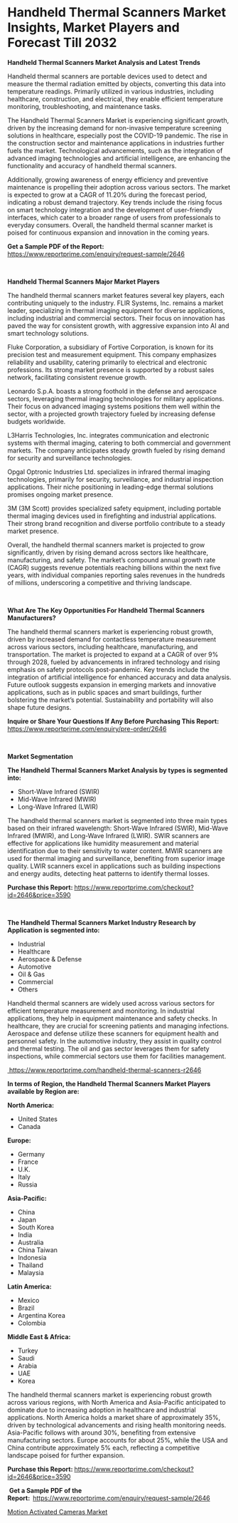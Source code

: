 <p><h1>Handheld Thermal Scanners Market Insights, Market Players and Forecast Till 2032</h1></p><p><strong>Handheld Thermal Scanners Market Analysis and Latest Trends</strong></p>
<p><p>Handheld thermal scanners are portable devices used to detect and measure the thermal radiation emitted by objects, converting this data into temperature readings. Primarily utilized in various industries, including healthcare, construction, and electrical, they enable efficient temperature monitoring, troubleshooting, and maintenance tasks.</p><p>The Handheld Thermal Scanners Market is experiencing significant growth, driven by the increasing demand for non-invasive temperature screening solutions in healthcare, especially post the COVID-19 pandemic. The rise in the construction sector and maintenance applications in industries further fuels the market. Technological advancements, such as the integration of advanced imaging technologies and artificial intelligence, are enhancing the functionality and accuracy of handheld thermal scanners.</p><p>Additionally, growing awareness of energy efficiency and preventive maintenance is propelling their adoption across various sectors. The market is expected to grow at a CAGR of 11.20% during the forecast period, indicating a robust demand trajectory. Key trends include the rising focus on smart technology integration and the development of user-friendly interfaces, which cater to a broader range of users from professionals to everyday consumers. Overall, the handheld thermal scanner market is poised for continuous expansion and innovation in the coming years.</p></p>
<p><strong>Get a Sample PDF of the Report:&nbsp;</strong> <a href="https://www.reportprime.com/enquiry/request-sample/2646?utm_campaign=2293&utm_medium=2&utm_source=Github&utm_content=ia&utm_term=18032025&utm_id=handheld-thermal-scanners">https://www.reportprime.com/enquiry/request-sample/2646</a></p>
<p>&nbsp;</p>
<p><strong>Handheld Thermal Scanners Major Market Players</strong></p>
<p><p>The handheld thermal scanners market features several key players, each contributing uniquely to the industry. FLIR Systems, Inc. remains a market leader, specializing in thermal imaging equipment for diverse applications, including industrial and commercial sectors. Their focus on innovation has paved the way for consistent growth, with aggressive expansion into AI and smart technology solutions. </p><p>Fluke Corporation, a subsidiary of Fortive Corporation, is known for its precision test and measurement equipment. This company emphasizes reliability and usability, catering primarily to electrical and electronic professions. Its strong market presence is supported by a robust sales network, facilitating consistent revenue growth.</p><p>Leonardo S.p.A. boasts a strong foothold in the defense and aerospace sectors, leveraging thermal imaging technologies for military applications. Their focus on advanced imaging systems positions them well within the sector, with a projected growth trajectory fueled by increasing defense budgets worldwide.</p><p>L3Harris Technologies, Inc. integrates communication and electronic systems with thermal imaging, catering to both commercial and government markets. The company anticipates steady growth fueled by rising demand for security and surveillance technologies.</p><p>Opgal Optronic Industries Ltd. specializes in infrared thermal imaging technologies, primarily for security, surveillance, and industrial inspection applications. Their niche positioning in leading-edge thermal solutions promises ongoing market presence.</p><p>3M (3M Scott) provides specialized safety equipment, including portable thermal imaging devices used in firefighting and industrial applications. Their strong brand recognition and diverse portfolio contribute to a steady market presence.</p><p>Overall, the handheld thermal scanners market is projected to grow significantly, driven by rising demand across sectors like healthcare, manufacturing, and safety. The market’s compound annual growth rate (CAGR) suggests revenue potentials reaching billions within the next five years, with individual companies reporting sales revenues in the hundreds of millions, underscoring a competitive and thriving landscape.</p></p>
<p>&nbsp;</p>
<p><strong>What Are The Key Opportunities For Handheld Thermal Scanners Manufacturers?</strong></p>
<p><p>The handheld thermal scanners market is experiencing robust growth, driven by increased demand for contactless temperature measurement across various sectors, including healthcare, manufacturing, and transportation. The market is projected to expand at a CAGR of over 9% through 2028, fueled by advancements in infrared technology and rising emphasis on safety protocols post-pandemic. Key trends include the integration of artificial intelligence for enhanced accuracy and data analysis. Future outlook suggests expansion in emerging markets and innovative applications, such as in public spaces and smart buildings, further bolstering the market’s potential. Sustainability and portability will also shape future designs.</p></p>
<p><strong>Inquire or Share Your Questions If Any Before Purchasing This Report:</strong> <a href="https://www.reportprime.com/enquiry/pre-order/2646?utm_campaign=2293&utm_medium=2&utm_source=Github&utm_content=ia&utm_term=18032025&utm_id=handheld-thermal-scanners">https://www.reportprime.com/enquiry/pre-order/2646</a></p>
<p>&nbsp;</p>
<p><strong>Market Segmentation</strong></p>
<p><strong>The Handheld Thermal Scanners Market Analysis by types is segmented into:</strong></p>
<p><ul><li>Short-Wave Infrared (SWIR)</li><li>Mid-Wave Infrared (MWIR)</li><li>Long-Wave Infrared (LWIR)</li></ul></p>
<p><p>The handheld thermal scanners market is segmented into three main types based on their infrared wavelength: Short-Wave Infrared (SWIR), Mid-Wave Infrared (MWIR), and Long-Wave Infrared (LWIR). SWIR scanners are effective for applications like humidity measurement and material identification due to their sensitivity to water content. MWIR scanners are used for thermal imaging and surveillance, benefiting from superior image quality. LWIR scanners excel in applications such as building inspections and energy audits, detecting heat patterns to identify thermal losses.</p></p>
<p><strong>Purchase this Report:&nbsp;</strong><a href="https://www.reportprime.com/checkout?id=2646&price=3590&utm_campaign=2293&utm_medium=2&utm_source=Github&utm_content=ia&utm_term=18032025&utm_id=handheld-thermal-scanners">https://www.reportprime.com/checkout?id=2646&price=3590</a></p>
<p>&nbsp;</p>
<p><strong>The Handheld Thermal Scanners Market Industry Research by Application is segmented into:</strong></p>
<p><ul><li>Industrial</li><li>Healthcare</li><li>Aerospace & Defense</li><li>Automotive</li><li>Oil & Gas</li><li>Commercial</li><li>Others</li></ul></p>
<p><p>Handheld thermal scanners are widely used across various sectors for efficient temperature measurement and monitoring. In industrial applications, they help in equipment maintenance and safety checks. In healthcare, they are crucial for screening patients and managing infections. Aerospace and defense utilize these scanners for equipment health and personnel safety. In the automotive industry, they assist in quality control and thermal testing. The oil and gas sector leverages them for safety inspections, while commercial sectors use them for facilities management.</p></p>
<p><a href="https://www.reportprime.com/handheld-thermal-scanners-r2646?utm_campaign=2293&utm_medium=2&utm_source=Github&utm_content=ia&utm_term=18032025&utm_id=handheld-thermal-scanners">&nbsp;https://www.reportprime.com/handheld-thermal-scanners-r2646</a></p>
<p><strong>In terms of Region, the Handheld Thermal Scanners Market Players available by Region are:</strong></p>
<p>
    <p> <strong> North America: </strong>
        <ul>
            <li>United States</li>
            <li>Canada</li>
        </ul>
        </p> 
    <p> <strong> Europe: </strong>
        <ul>
            <li>Germany</li>
            <li>France</li>
            <li>U.K.</li>
            <li>Italy</li>
            <li>Russia</li>
        </ul>
        </p> 
    <p> <strong> Asia-Pacific: </strong>
        <ul>
            <li>China</li>
            <li>Japan</li>
            <li>South Korea</li>
            <li>India</li>
            <li>Australia</li>
            <li>China Taiwan</li>
            <li>Indonesia</li>
            <li>Thailand</li>
            <li>Malaysia</li>
        </ul>
        </p> 
    <p> <strong> Latin America: </strong>
        <ul>
            <li>Mexico</li>
            <li>Brazil</li>
            <li>Argentina Korea</li>
            <li>Colombia</li>
        </ul>
        </p> 
    <p> <strong> Middle East & Africa: </strong>
        <ul>
            <li>Turkey</li>
            <li>Saudi</li>
            <li>Arabia</li>
            <li>UAE</li>
            <li>Korea</li>
        </ul>
    </p>
    </p>
<p><p>The handheld thermal scanners market is experiencing robust growth across various regions, with North America and Asia-Pacific anticipated to dominate due to increasing adoption in healthcare and industrial applications. North America holds a market share of approximately 35%, driven by technological advancements and rising health monitoring needs. Asia-Pacific follows with around 30%, benefiting from extensive manufacturing sectors. Europe accounts for about 25%, while the USA and China contribute approximately 5% each, reflecting a competitive landscape poised for further expansion.</p></p>
<p><strong>Purchase this Report: </strong><a href="https://www.reportprime.com/checkout?id=2646&price=3590&utm_campaign=2293&utm_medium=2&utm_source=Github&utm_content=ia&utm_term=18032025&utm_id=handheld-thermal-scanners">https://www.reportprime.com/checkout?id=2646&price=3590</a></p>
<p>&nbsp;<strong>Get a Sample PDF of the Report:&nbsp;&nbsp;</strong><a href="https://www.reportprime.com/enquiry/request-sample/2646?utm_campaign=2293&utm_medium=2&utm_source=Github&utm_content=ia&utm_term=18032025&utm_id=handheld-thermal-scanners">https://www.reportprime.com/enquiry/request-sample/2646</a></p>
<p><strong></strong></p>
<p><p><a href="https://github.com/myongfranzcs/Market-Research-Report-List-1/blob/main/motion-activated-cameras-market.md?utm_campaign=2293&utm_medium=2&utm_source=Github&utm_content=ia&utm_term=18032025&utm_id=handheld-thermal-scanners">Motion Activated Cameras Market</a></p></p>